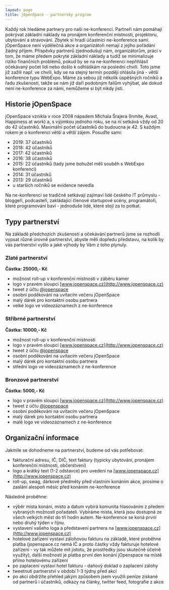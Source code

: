 ```yaml
---
layout: page
title: jOpenSpace - partnerský program
---
```


Každý rok hledáme partnery pro naši ne-konferenci. Partneři nám pomáhají pokrývat základní náklady na pronájem 
konferenční místnosti, projektoru, ubytování a stravování. Zbytek si hradí účastníci ne-konference sami. jOpenSpace
není výdělečná akce a organizátoři nemají z jejího pořádání žádný příjem. Příspěvky partnerů zjednodušují nám,
organizátorům, práci v tom, že máme předem pokryté základní náklady a tudíž se minimalizuje riziko finančních problémů,
pokud by se na ne-konferenci nepřihlásil očekávaný počet lidí nebo došlo k odhláškám na poslední chvíli. Toto jsme 
již zažili např. ve chvíli, kdy se na stejný termín později ohlásila jiná - větší konference typu WebExpo. Máme za 
sebou již několik úspěšných ročníků a řadu zkušeností, takže se nám již daří podobným failům vyhýbat, ale dokud není
ne-konference za námi, nemůžeme si být nikdy jisti.

## Historie jOpenSpace

jOpenSpace vznikla v roce 2008 nápadem Michala Šrajera (Inmite, Avast, Happiness at work) a, s výjimkou jednoho roku, 
se na ní setkává vždy od 20 do 42 účastníků. Maximální počet účastníků do budoucna je 42. S každým rokem je o konferenci 
větší a větší zájem. Posuďte sami:

- 2019: 37 účastníků
- 2018: 42 účastníků
- 2017: 42 účastníků
- 2016: 38 účastníků
- 2015: 22 účastníků (tady jsme bohužel měli souběh s WebExpo konferencí)
- 2014: 31 účastníků
- 2013: 29 účastníků
- u starších ročníků se evidence nevedla

Na ne-konferenci se tradičně setkávají zajímaví lidé českého IT průmyslu - bloggeři, podcasteři, zakládající členové
startupové scény, programátoři, které programování baví - jednoduše lidé, které stojí za to potkat.  

## Typy partnerství

Na základě předchozích zkušeností a očekávání partnerů jsme se rozhodli vypsat různé úrovně partnerství, abyste měli
dopředu představu, na kolik by vás partnerství vyšlo a jaké výhody by Vám z toho plynuly.

### Zlaté partnerství
**Částka: 25000,- Kč**

- možnost roll-up v konferenční místnosti v záběru kamer
- logo v pravém sloupci [www.jopenspace.cz](http://www.jopenspace.cz)
- tweet z účtu [@jopenspace](https://twitter.com/jopenspace)
- osobní poděkování na uvítacím večeru jOpenSpace
- malý dárek pro kontaktní osobu partnera
- velké logo ve videozáznamech z ne-konference

### Stříbrné partnerství
**Částka: 10000,- Kč**

- možnost roll-up v konferenční místnosti
- logo v pravém sloupci [www.jopenspace.cz](http://www.jopenspace.cz)
- tweet z účtu [@jopenspace](https://twitter.com/jopenspace)
- osobní poděkování na uvítacím večeru jOpenSpace
- malý dárek pro kontaktní osobu partnera
- střední logo ve videozáznamech z ne-konference

### Bronzové partnerství
**Částka: 5000,- Kč**  

- logo v pravém sloupci [www.jopenspace.cz](http://www.jopenspace.cz)
- tweet z účtu [@jopenspace](https://twitter.com/jopenspace)
- osobní poděkování na uvítacím večeru jOpenSpace
- malý dárek pro kontaktní osobu partnera
- malé logo ve videozáznamech z ne-konference

## Organizační informace

Jakmile se dohodneme na partnerství, budeme od vás potřebovat:

- fakturační adresu, IČ, DIČ, text faktury (typicky ubytování, pronájem konferenční místnosti, občerstvení)
- logo a krátký text (1-2 odstavce) pro uvedení na [www.jopenspace.cz](http://www.jopenspace.cz)
- roll-up, swag, dárkové předměty před vlastním konáním akce, prosíme o zaslání alespoň měsíc před konáním ne-konference

Následně proběhne:

- výběr místa konání, místo a datum vybírá komunita hlasováním z předem vybraných možností pořadateli. Vybíráme místa, která jsou dostupná ze všech velkých měst do tří hodin autem. Ne-konference se 
koná první nebo druhý týden v říjnu.
- vystavení vašeho loga a představení partnera na [www.jopenspace.cz](http://www.jopenspace.cz)
- hotelové zařízení vystaví zálohovou fakturu na základě, které proběhne platba (jopenspace.cz nemá IČ a proto částky
  vždy fakturuje hotelové zařízení - vy tak můžete mít jistotu, že prostředky jsou skutečně účelně využity), další možností je platba první den konání jOpenspace na místě přímo hotelovému zařízení
- po zaplacení vystaví hotel fakturu - daňový doklad o zaplacení zálohy
- tweetnutí partnerství v období 1-3 týdny před akcí
- po akci obdržíte přehled jakým způsobem jsem využili peníze získané od partnerů i účastníků, odkazy na články, twitter feed, fotografie z akce
